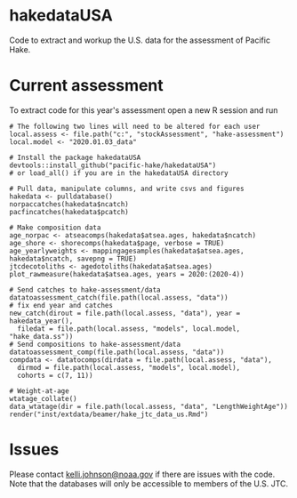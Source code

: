 # hakedataUSA

Code to extract and workup the U.S. data for the
assessment of Pacific Hake.

# Current assessment

To extract code for this year's assessment open a new R session and run
```
# The following two lines will need to be altered for each user
local.assess <- file.path("c:", "stockAssessment", "hake-assessment")
local.model <- "2020.01.03_data"

# Install the package hakedataUSA
devtools::install_github("pacific-hake/hakedataUSA")
# or load_all() if you are in the hakedataUSA directory

# Pull data, manipulate columns, and write csvs and figures
hakedata <- pulldatabase()
norpaccatches(hakedata$ncatch)
pacfincatches(hakedata$pcatch)

# Make composition data
age_norpac <- atseacomps(hakedata$atsea.ages, hakedata$ncatch)
age_shore <- shorecomps(hakedata$page, verbose = TRUE)
age_yearlyweights <- mappingagesamples(hakedata$atsea.ages, hakedata$ncatch, savepng = TRUE)
jtcdecotoliths <- agedotoliths(hakedata$atsea.ages)
plot_rawmeasure(hakedata$atsea.ages, years = 2020:(2020-4))

# Send catches to hake-assessment/data
datatoassessment_catch(file.path(local.assess, "data"))
# fix end year and catches
new_catch(dirout = file.path(local.assess, "data"), year = hakedata_year(),
  filedat = file.path(local.assess, "models", local.model, "hake_data.ss"))
# Send compositions to hake-assessment/data
datatoassessment_comp(file.path(local.assess, "data"))
compdata <- datatocomps(dirdata = file.path(local.assess, "data"),
  dirmod = file.path(local.assess, "models", local.model),
  cohorts = c(7, 11))

# Weight-at-age
wtatage_collate()
data_wtatage(dir = file.path(local.assess, "data", "LengthWeightAge"))
render("inst/extdata/beamer/hake_jtc_data_us.Rmd")
```

# Issues

Please contact kelli.johnson@noaa.gov if there are issues with the code.
Note that the databases will only be accessible to members of the U.S. JTC.

